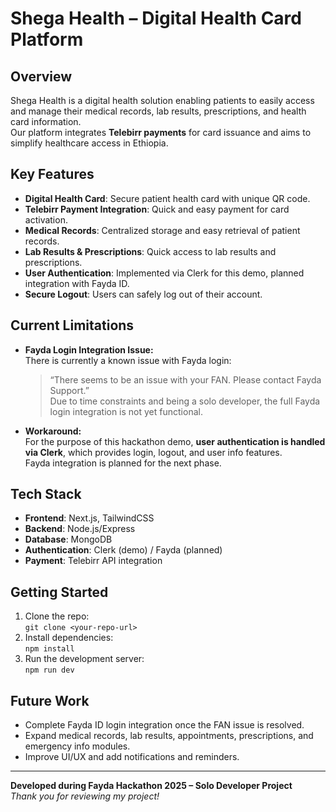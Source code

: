 # Shega Health – Digital Health Card Platform

## Overview
Shega Health is a digital health solution enabling patients to easily access and manage their medical records, lab results, prescriptions, and health card information.  
Our platform integrates **Telebirr payments** for card issuance and aims to simplify healthcare access in Ethiopia.

## Key Features
- **Digital Health Card**: Secure patient health card with unique QR code.  
- **Telebirr Payment Integration**: Quick and easy payment for card activation.  
- **Medical Records**: Centralized storage and easy retrieval of patient records.  
- **Lab Results & Prescriptions**: Quick access to lab results and prescriptions.  
- **User Authentication**: Implemented via Clerk for this demo, planned integration with Fayda ID.  
- **Secure Logout**: Users can safely log out of their account.

## Current Limitations
- **Fayda Login Integration Issue:**  
  There is currently a known issue with Fayda login:  
  > “There seems to be an issue with your FAN. Please contact Fayda Support.”  
  Due to time constraints and being a solo developer, the full Fayda login integration is not yet functional.  

- **Workaround:**  
  For the purpose of this hackathon demo, **user authentication is handled via Clerk**, which provides login, logout, and user info features.  
  Fayda integration is planned for the next phase.

## Tech Stack
- **Frontend**: Next.js, TailwindCSS  
- **Backend**: Node.js/Express  
- **Database**: MongoDB  
- **Authentication**: Clerk (demo) / Fayda (planned)  
- **Payment**: Telebirr API integration

## Getting Started
1. Clone the repo:  
   `git clone <your-repo-url>`
2. Install dependencies:  
   `npm install`
3. Run the development server:  
   `npm run dev`

## Future Work
- Complete Fayda ID login integration once the FAN issue is resolved.  
- Expand medical records, lab results, appointments, prescriptions, and emergency info modules.  
- Improve UI/UX and add notifications and reminders.

---

**Developed during Fayda Hackathon 2025 – Solo Developer Project**  
*Thank you for reviewing my project!*
